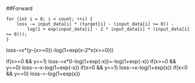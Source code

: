 ##Forward
```
for (int i = 0; i < count; ++i) {
    loss -= input_data[i] * (target[i] - (input_data[i] >= 0)) -
        log(1 + exp(input_data[i] - 2 * input_data[i] * (input_data[i] >= 0)));
}
```
loss-=x*(y-(x>=0))-log(1+exp(x-2*x(x>=0)))

if(x>=0 && y==1)
loss-=x*0-log(1+exp(-x))=-log(1+exp(-x))
if(x>=0 && y==0)
loss-=-x-log(1+exp(-x))
if(x<0 && y==1)
loss-=x-log(1+exp(x))
if(x<0 && y==0)
loss-=-log(1+exp(x))


  
